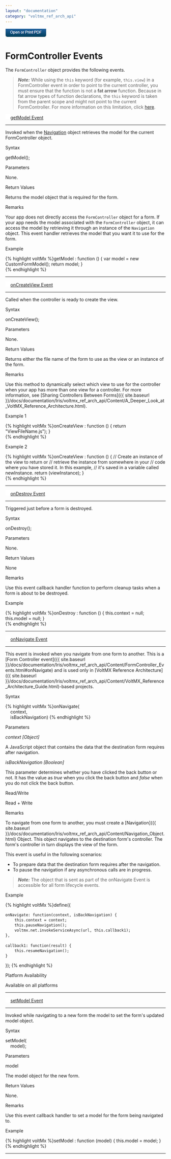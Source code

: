 ```yaml
---
layout: "documentation"
category: "voltmx_ref_arch_api"
---
```

                        

[![](Resources/Images/pdf.png)](http://docs.voltmx.com/9_x_PDFs/iris/voltmx_ref_arch_ap_internali.pdf)


FormController Events
=====================

The `FormController` object provides the following events.

> **_Note:_** While using the `this` keyword (for example, `this.view`) in a FormController event in order to point to the current controller, you must ensure that the function is not a **fat arrow** function. Because in fat arrow types of function declarations, the `this` keyword is taken from the parent scope and might not point to the current FormController. For more information on this limitation, click [here](https://developer.mozilla.org/en-US/docs/Web/JavaScript/Reference/Functions/Arrow_functions).

[![Closed](../Skins/Default/Stylesheets/Images/transparent.gif)](javascript:void(0);)[getModel Event](javascript:void(0);) 

* * *

Invoked when the [Navigation](Navigation_Object.html) object retrieves the model for the current FormController object.

Syntax

getModel();

Parameters

None.

Return Values

Returns the model object that is required for the form.

Remarks

Your app does not directly access the `FormController` object for a form. If your app needs the model associated with the `FormController` object, it can access the model by retrieving it through an instance of the `Navigation` object. This event handler retrieves the model that you want it to use for the form.

Example

{% highlight voltMx %}getModel : function ()
{
    var model = new CustomFormModel();
    return model;
}				
{% endhighlight %}

* * *

[![Closed](../Skins/Default/Stylesheets/Images/transparent.gif)](javascript:void(0);)[onCreateView Event](javascript:void(0);) 

* * *

Called when the controller is ready to create the view.

Syntax

onCreateView();

Parameters

None.

Return Values

Returns either the file name of the form to use as the view or an instance of the form.

Remarks

Use this method to dynamically select which view to use for the controller when your app has more than one view for a controller. For more information, see [Sharing Controllers Between Forms]({{ site.baseurl }}/docs/documentation/Iris/voltmx_ref_arch_api/Content/A_Deeper_Look_at_VoltMX_Reference_Architecture.html).

Example 1

{% highlight voltMx %}onCreateView : function ()
{
    return "ViewFileName.js");
}				
{% endhighlight %}

Example 2

{% highlight voltMx %}onCreateView : function ()
{
    // Create an instance of the view to return or 
    // retrieve the instance from somewhere in your 
    // code where you have stored it. In this example,
    // it's saved in a variable called newInstance.
    return (viewInstance);
}			
{% endhighlight %}

* * *

[![Closed](../Skins/Default/Stylesheets/Images/transparent.gif)](javascript:void(0);)[onDestroy Event](javascript:void(0);) 

* * *

Triggered just before a form is destroyed.

Syntax

onDestroy();

Parameters

None.

Return Values

None

Remarks

Use this event callback handler function to perform cleanup tasks when a form is about to be destroyed.

Example

{% highlight voltMx %}onDestroy : function ()
{
    this.context = null;
    this.model = null;
}			
{% endhighlight %}

* * *

[![Closed](../Skins/Default/Stylesheets/Images/transparent.gif)](javascript:void(0);)[onNavigate Event](javascript:void(0);)

* * *

This event is invoked when you navigate from one form to another. This is a [Form Controller event]({{ site.baseurl }}/docs/documentation/Iris/voltmx_ref_arch_api/Content/FormController_Events.html#onNavigate) and is used only in [VoltMX Reference Architecture]({{ site.baseurl }}/docs/documentation/Iris/voltmx_ref_arch_api/Content/VoltMX_Reference_Architecture_Guide.html)\-based projects.

Syntax

{% highlight voltMx %}onNavigate(  
    context,   
    isBackNavigation)
{% endhighlight %}

Parameters

_context \[Object\]_

A JavaScript object that contains the data that the destination form requires after navigation.

_isBackNavigation \[Boolean\]_

This parameter determines whether you have clicked the back button or not. It has the value as _true_ when you click the back button and _false_ when you do not click the back button.

Read/Write

Read + Write

Remarks

To navigate from one form to another, you must create a [Navigation]({{ site.baseurl }}/docs/documentation/Iris/voltmx_ref_arch_api/Content/Navigation_Object.html) Object. This object navigates to the destination form's controller. The form's controller in turn displays the view of the form.

This event is useful in the following scenarios:

*   To prepare data that the destination form requires after the navigation.
*   To pause the navigation if any asynchronous calls are in progress.

> **_Note:_** The object that is sent as part of the onNavigate Event is accessible for all form lifecycle events.

Example

{% highlight voltMx %}define({

    onNavigate: function(context, isBackNavigation) {
        this.context = context;
        this.pauseNavigation();
        voltmx.net.invokeServiceAsync(url, this.callback1);
    },

    callback1: function(result) {
        this.resumeNavigation();
    }

});
{% endhighlight %}

Platform Availability

Available on all platforms

* * *

[![Closed](../Skins/Default/Stylesheets/Images/transparent.gif)](javascript:void(0);)[setModel Event](javascript:void(0);) 

* * *

Invoked while navigating to a new form the model to set the form's updated model object.

Syntax

setModel(  
    model);

Parameters

model

The model object for the new form.

Return Values

None.

Remarks

Use this event callback handler to set a model for the form being navigated to.

Example

{% highlight voltMx %}setModel : function (model)
{
    this.model = model;
}			
{% endhighlight %}

* * *
